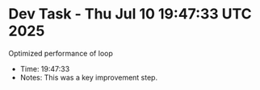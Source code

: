 # Dev Task - Thu Jul 10 19:47:33 UTC 2025
Optimized performance of loop
- Time: 19:47:33
- Notes: This was a key improvement step.
